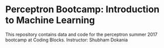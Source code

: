 # Perceptron Bootcamp: Introduction to Machine Learning

This repository contains data and code for the perceptron summer 2017 bootcamp at Coding Blocks.
Instructor: Shubham Dokania
